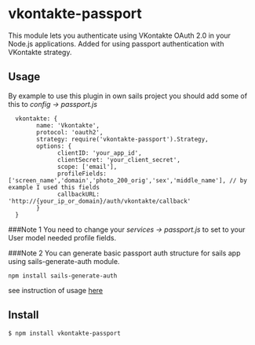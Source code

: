 # vkontakte-passport

This module lets you authenticate using VKontakte OAuth 2.0 in your Node.js applications.
Added for using passport authentication with VKontakte strategy.

## Usage
By example to use this plugin in own sails project you should add some of this to 
*config -> passport.js*

      vkontakte: {
            name: 'Vkontakte',
            protocol: 'oauth2',
            strategy: require('vkontakte-passport').Strategy,
            options: {
                  clientID: 'your_app_id',
                  clientSecret: 'your_client_secret',
                  scope: ['email'],
                  profileFields: ['screen_name','domain','photo_200_orig','sex','middle_name'], // by example I used this fields
                  callbackURL: 'http://{your_ip_or_domain}/auth/vkontakte/callback'
            }
      }
      
###Note 1
You need to change your *services -> passport.js*
to set to your User model needed profile fields.

###Note 2
You can generate basic passport auth structure for sails app using sails-generate-auth module.
                
    npm install sails-generate-auth
    
see instruction of usage [here](https://www.npmjs.com/package/sails-generate-auth)

    
## Install

    $ npm install vkontakte-passport





